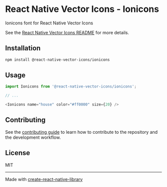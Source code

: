 # React Native Vector Icons - Ionicons

Ionicons font for React Native Vector Icons

See the [React Native Vector Icons README](../../README.md) for more details.

## Installation

```sh
npm install @react-native-vector-icons/ionicons
```

## Usage

```js
import Ionicons from '@react-native-vector-icons/ionicons';

// ...

<Ionicons name="house" color="#ff0000" size={20} />
```

## Contributing

See the [contributing guide](../../CONTRIBUTING.md) to learn how to contribute to the repository and the development workflow.

## License

MIT

---

Made with [create-react-native-library](https://github.com/callstack/react-native-builder-bob)
